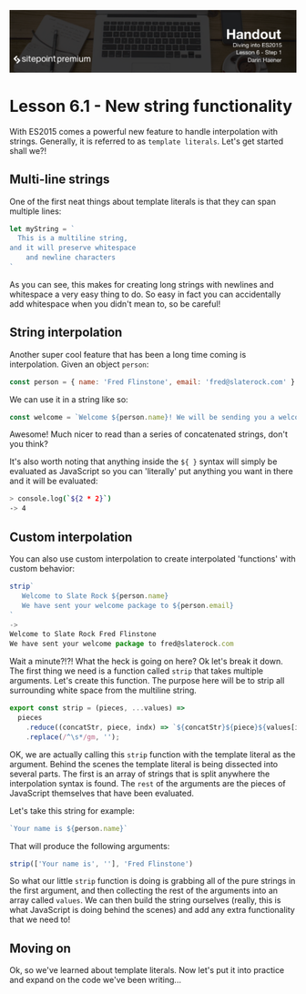 ![](Diving_into_ES2015_handouts/headings/6.1.png) 

# Lesson 6.1 - New string functionality

With ES2015 comes a powerful new feature to handle interpolation with strings. Generally, it is
referred to as `template literals`. Let's get started shall we?!

## Multi-line strings

One of the first neat things about template literals is that they can span
multiple lines:

```js
let myString = `
  This is a multiline string,
and it will preserve whitespace
    and newline characters
`
```

As you can see, this makes for creating long strings with newlines and whitespace
a very easy thing to do. So easy in fact you can accidentally add whitespace when you didn't mean to, so be careful!

## String interpolation

Another super cool feature that has been a long time coming is interpolation.
Given an object `person`:

```js
const person = { name: 'Fred Flinstone', email: 'fred@slaterock.com' }
```

We can use it in a string like so:

```js
const welcome = `Welcome ${person.name}! We will be sending you a welcome email to ${person.email} shortly!`
```

Awesome! Much nicer to read than a series of concatenated strings, don't you
think?

It's also worth noting that anything inside the `${ }` syntax will simply be
evaluated as JavaScript so you can 'literally' put anything you want in there
and it will be evaluated:

```bash
> console.log(`${2 * 2}`)
-> 4
```

## Custom interpolation

You can also use custom interpolation to create interpolated 'functions' with
custom behavior:

```js
strip`
   Welcome to Slate Rock ${person.name}
   We have sent your welcome package to ${person.email}
`
->
Welcome to Slate Rock Fred Flinstone
We have sent your welcome package to fred@slaterock.com
```

Wait a minute?!?! What the heck is going on here? Ok let's break it down. The
first thing we need is a function called `strip` that takes multiple arguments.
Let's create this function. The purpose here will be to strip all surrounding white
space from the multiline string.

```js
export const strip = (pieces, ...values) =>
  pieces
    .reduce((concatStr, piece, indx) => `${concatStr}${piece}${values[indx] || ''}`, '')
    .replace(/^\s*/gm, '');
```

OK, we are actually calling this `strip` function with the template literal
as the argument. Behind the scenes the template literal is being dissected into
several parts. The first is an array of strings that is split anywhere the
interpolation syntax is found. The `rest` of the arguments are the pieces of
JavaScript themselves that have been evaluated.

Let's take this string for example:

```js
`Your name is ${person.name}`
```

That will produce the following arguments:

```js
strip(['Your name is', ''], 'Fred Flinstone')
```

So what our little `strip` function is doing is grabbing all of the pure strings
in the first argument, and then collecting the rest of the arguments into an
array called `values`. We can then build the string ourselves (really, this is
what JavaScript is doing behind the scenes) and add any extra functionality
that we need to!

## Moving on
Ok, so we've learned about template literals. Now let's put it into practice
and expand on the code we've been writing...

